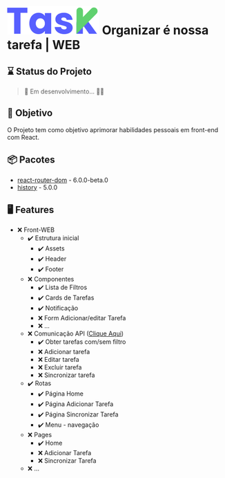 # ![Logo Task](https://raw.githubusercontent.com/rafaelbatistaroque/projeto-task-web-reactjs/8e23a3285378b77fbd2d97451f5ede29ec3274ab/src/App/Assets/Logo.svg) Organizar é nossa tarefa | WEB


## ⌛ Status do Projeto

> 🚧 Em desenvolvimento... 👷🏼

## 🎯  Objetivo

O Projeto tem como objetivo aprimorar habilidades pessoais em front-end com React.

## 📦 Pacotes

- [react-router-dom](https://reactrouter.com/web/guides/quick-start) - 6.0.0-beta.0
- [history](https://reactrouter.com/web/api/history) - 5.0.0

## 🖥️ Features

- ❌ Front-WEB
  - ✔️ Estrutura inicial
    - ✔️ Assets
    - ✔️ Header
    - ✔️ Footer
  - ❌ Componentes
    - ✔️ Lista de Filtros
    - ✔️ Cards de Tarefas
    - ✔️ Notificação
    - ❌ Form Adicionar/editar Tarefa
    - ❌ ...
  - ❌ Comunicação API ([Clique Aqui](https://github.com/rafaelbatistaroque/projeto_api_task))
    - ✔️ Obter tarefas com/sem filtro
    - ❌ Adicionar tarefa
    - ❌ Editar tarefa
    - ❌ Excluir tarefa
    - ❌ Sincronizar tarefa
  - ✔️ Rotas
    - ✔️ Página Home
    - ✔️ Página Adicionar Tarefa
    - ✔️ Página Sincronizar Tarefa
    - ✔️ Menu - navegação
  - ❌ Pages
    - ✔️ Home
    - ❌ Adicionar Tarefa
    - ❌ Sincronizar Tarefa
  - ❌ ...